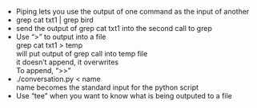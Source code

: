    * Piping lets you use the output of one command as the input of another  
   * grep cat txt1 | grep bird  
   * send the output of grep cat txt1 into the second call to grep  
   * Use “>” to output into a file  
   grep cat txt1 > temp  
   will put output of grep call into temp file  
  it doesn’t append, it overwrites  
  To append, “>>”
  * ./conversation.py < name  
  name becomes the standard input for the python script  
  * Use “tee” when you want to know what is being outputed to a file  